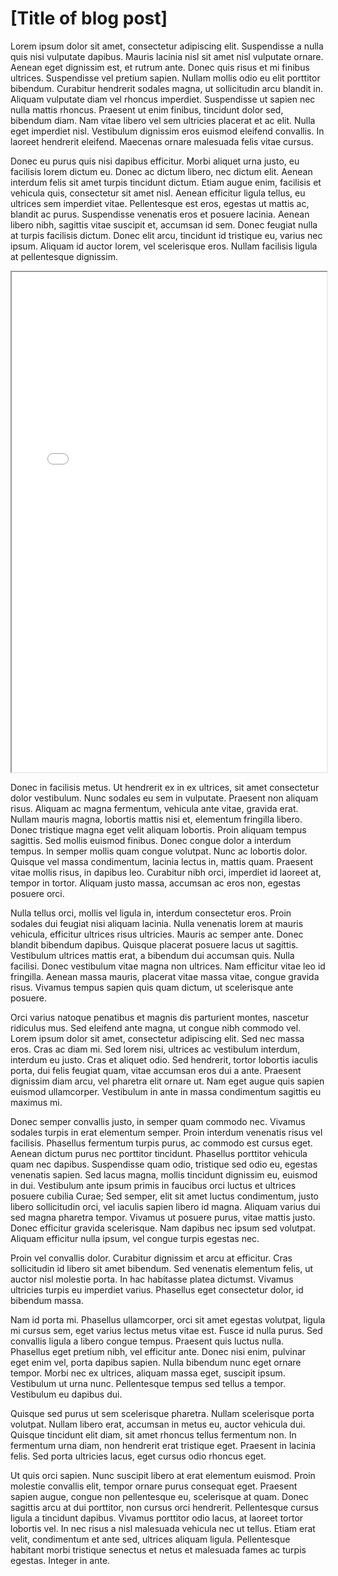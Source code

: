 # [Title of blog post]

Lorem ipsum dolor sit amet, consectetur adipiscing elit. Suspendisse a nulla quis nisi vulputate dapibus. Mauris lacinia nisl sit amet nisl vulputate ornare. Aenean eget dignissim est, et rutrum ante. Donec quis risus et mi finibus ultrices. Suspendisse vel pretium sapien. Nullam mollis odio eu elit porttitor bibendum. Curabitur hendrerit sodales magna, ut sollicitudin arcu blandit in. Aliquam vulputate diam vel rhoncus imperdiet. Suspendisse ut sapien nec nulla mattis rhoncus. Praesent ut enim finibus, tincidunt dolor sed, bibendum diam. Nam vitae libero vel sem ultricies placerat et ac elit. Nulla eget imperdiet nisl. Vestibulum dignissim eros euismod eleifend convallis. In laoreet hendrerit eleifend. Maecenas ornare malesuada felis vitae cursus.

Donec eu purus quis nisi dapibus efficitur. Morbi aliquet urna justo, eu facilisis lorem dictum eu. Donec ac dictum libero, nec dictum elit. Aenean interdum felis sit amet turpis tincidunt dictum. Etiam augue enim, facilisis et vehicula quis, consectetur sit amet nisl. Aenean efficitur ligula tellus, eu ultrices sem imperdiet vitae. Pellentesque est eros, egestas ut mattis ac, blandit ac purus. Suspendisse venenatis eros et posuere lacinia. Aenean libero nibh, sagittis vitae suscipit et, accumsan id sem. Donec feugiat nulla at turpis facilisis dictum. Donec elit arcu, tincidunt id tristique eu, varius nec ipsum. Aliquam id auctor lorem, vel scelerisque eros. Nullam facilisis ligula at pellentesque dignissim.

<!--	Exported from Voyant Tools: http://voyant-tools.org/.
Please note that this is an early version and the API may change.
Feel free to change the height and width values below: -->
<iframe style='width: 100%; height: 800px' src='//voyant-tools.org/?bins=5&view=Trends&corpus=7b0df2023ae74f61f819130d82b8961c'></iframe>

Donec in facilisis metus. Ut hendrerit ex in ex ultrices, sit amet consectetur dolor vestibulum. Nunc sodales eu sem in vulputate. Praesent non aliquam risus. Aliquam ac magna fermentum, vehicula ante vitae, gravida erat. Nullam mauris magna, lobortis mattis nisi et, elementum fringilla libero. Donec tristique magna eget velit aliquam lobortis. Proin aliquam tempus sagittis. Sed mollis euismod finibus. Donec congue dolor a interdum tempus. In semper mollis quam congue volutpat. Nunc ac lobortis dolor. Quisque vel massa condimentum, lacinia lectus in, mattis quam. Praesent vitae mollis risus, in dapibus leo. Curabitur nibh orci, imperdiet id laoreet at, tempor in tortor. Aliquam justo massa, accumsan ac eros non, egestas posuere orci.

Nulla tellus orci, mollis vel ligula in, interdum consectetur eros. Proin sodales dui feugiat nisi aliquam lacinia. Nulla venenatis lorem at mauris vehicula, efficitur ultrices risus ultricies. Mauris ac semper ante. Donec blandit bibendum dapibus. Quisque placerat posuere lacus ut sagittis. Vestibulum ultrices mattis erat, a bibendum dui accumsan quis. Nulla facilisi. Donec vestibulum vitae magna non ultrices. Nam efficitur vitae leo id fringilla. Aenean massa mauris, placerat vitae massa vitae, congue gravida risus. Vivamus tempus sapien quis quam dictum, ut scelerisque ante posuere.

Orci varius natoque penatibus et magnis dis parturient montes, nascetur ridiculus mus. Sed eleifend ante magna, ut congue nibh commodo vel. Lorem ipsum dolor sit amet, consectetur adipiscing elit. Sed nec massa eros. Cras ac diam mi. Sed lorem nisi, ultrices ac vestibulum interdum, interdum eu justo. Cras et aliquet odio. Sed hendrerit, tortor lobortis iaculis porta, dui felis feugiat quam, vitae accumsan eros dui a ante. Praesent dignissim diam arcu, vel pharetra elit ornare ut. Nam eget augue quis sapien euismod ullamcorper. Vestibulum in ante in massa condimentum sagittis eu maximus mi.

Donec semper convallis justo, in semper quam commodo nec. Vivamus sodales turpis in erat elementum semper. Proin interdum venenatis risus vel facilisis. Phasellus fermentum turpis purus, ac commodo est cursus eget. Aenean dictum purus nec porttitor tincidunt. Phasellus porttitor vehicula quam nec dapibus. Suspendisse quam odio, tristique sed odio eu, egestas venenatis sapien. Sed lacus magna, mollis tincidunt dignissim eu, euismod in dui. Vestibulum ante ipsum primis in faucibus orci luctus et ultrices posuere cubilia Curae; Sed semper, elit sit amet luctus condimentum, justo libero sollicitudin orci, vel iaculis sapien libero id magna. Aliquam varius dui sed magna pharetra tempor. Vivamus ut posuere purus, vitae mattis justo. Donec efficitur gravida scelerisque. Nam dapibus nec ipsum sed volutpat. Aliquam efficitur nulla ipsum, vel congue turpis egestas nec.

Proin vel convallis dolor. Curabitur dignissim et arcu at efficitur. Cras sollicitudin id libero sit amet bibendum. Sed venenatis elementum felis, ut auctor nisl molestie porta. In hac habitasse platea dictumst. Vivamus ultricies turpis eu imperdiet varius. Phasellus eget consectetur dolor, id bibendum massa.

Nam id porta mi. Phasellus ullamcorper, orci sit amet egestas volutpat, ligula mi cursus sem, eget varius lectus metus vitae est. Fusce id nulla purus. Sed convallis ligula a libero congue tempus. Praesent quis luctus nulla. Phasellus eget pretium nibh, vel efficitur ante. Donec nisi enim, pulvinar eget enim vel, porta dapibus sapien. Nulla bibendum nunc eget ornare tempor. Morbi nec ex ultrices, aliquam massa eget, suscipit ipsum. Vestibulum ut urna nunc. Pellentesque tempus sed tellus a tempor. Vestibulum eu dapibus dui.

Quisque sed purus ut sem scelerisque pharetra. Nullam scelerisque porta volutpat. Nullam libero erat, accumsan in metus eu, auctor vehicula dui. Quisque tincidunt elit diam, sit amet rhoncus tellus fermentum non. In fermentum urna diam, non hendrerit erat tristique eget. Praesent in lacinia felis. Sed porta ultricies lacus, eget cursus odio rhoncus eget.

Ut quis orci sapien. Nunc suscipit libero at erat elementum euismod. Proin molestie convallis elit, tempor ornare purus consequat eget. Praesent sapien augue, congue non pellentesque eu, scelerisque at quam. Donec sagittis arcu at dui porttitor, non cursus orci hendrerit. Pellentesque cursus ligula a tincidunt dapibus. Vivamus porttitor odio lacus, at laoreet tortor lobortis vel. In nec risus a nisl malesuada vehicula nec ut tellus. Etiam erat velit, condimentum et ante sed, ultrices aliquam ligula. Pellentesque habitant morbi tristique senectus et netus et malesuada fames ac turpis egestas. Integer in ante.
